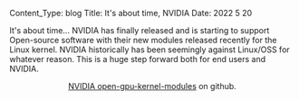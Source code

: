 Content_Type: blog
Title: It's about time, NVIDIA
Date: 2022 5 20

It's about time... NVIDIA has finally released and is starting to
support Open-source software with their new modules released recently for the Linux
kernel. NVIDIA historically has been seemingly against Linux/OSS for whatever reason.
This is a huge step forward both for end users and NVIDIA.
<p style="text-align: center;">
    <a href="https://github.com/NVIDIA/open-gpu-kernel-modules">
        NVIDIA open-gpu-kernel-modules</a > on github.
</p>
